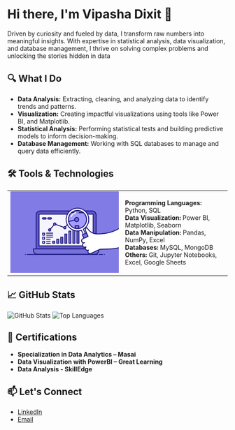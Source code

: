 # Hi there, I'm Vipasha Dixit 👋
Driven by curiosity and fueled by data, I transform raw numbers into meaningful insights. With expertise in statistical analysis, data visualization, and database management, I thrive on solving complex problems and unlocking the stories hidden in data

## 🔍 What I Do
- **Data Analysis:** Extracting, cleaning, and analyzing data to identify trends and patterns.
- **Visualization:** Creating impactful visualizations using tools like Power BI, and Matplotlib.
- **Statistical Analysis:** Performing statistical tests and building predictive models to inform decision-making.
- **Database Management:** Working with SQL databases to manage and query data efficiently.

## 🛠️ Tools & Technologies

|           |           |
|-----------|-----------|
| ![Dashboard GIF](https://github.com/Vipasha23/Vipasha23/blob/main/giphy%20(1).webp) | **Programming Languages:** Python, SQL<br>**Data Visualization:** Power BI, Matplotlib, Seaborn<br>**Data Manipulation:** Pandas, NumPy, Excel<br>**Databases:** MySQL, MongoDB<br>**Others:** Git, Jupyter Notebooks, Excel, Google Sheets |


## 📈 GitHub Stats
![GitHub Stats](https://github-readme-stats.vercel.app/api?username=Vipasha23&show_icons=true&theme=radical)
![Top Languages](https://github-readme-stats.vercel.app/api/top-langs/?username=Vipasha23&layout=compact&theme=radical)


## 🏅 Certifications
- **Specialization in Data Analytics – Masai**
- **Data Visualization with PowerBI – Great Learning**
- **Data Analysis - SkillEdge**

## 📫 Let's Connect
- [LinkedIn](https://www.linkedin.com/in/vipasha-dixit-9370431b9)
- [Email](mailto:vipashadixit@gmail.com)


